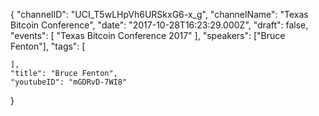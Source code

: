 {
    "channelID": "UCI_T5wLHpVh6URSkxG6-x_g",
    "channelName": "Texas Bitcoin Conference",
    "date": "2017-10-28T16:23:29.000Z",
    "draft": false,
    "events": [
        "Texas Bitcoin Conference 2017"
    ],
    "speakers": ["Bruce Fenton"],
    "tags": [

    ],
    "title": "Bruce Fenton",
    "youtubeID": "mGDRvD-7WI8"
}
